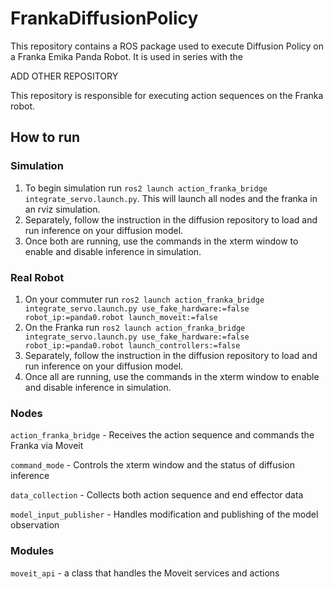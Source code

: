 # FrankaDiffusionPolicy
This repository contains a ROS package used to execute Diffusion Policy on a Franka Emika Panda Robot. It is used in series with the 

ADD OTHER REPOSITORY

This repository is responsible for executing action sequences on the Franka robot.

## How to run
### Simulation
1. To begin simulation run `ros2 launch action_franka_bridge integrate_servo.launch.py`. This will launch all nodes and the franka in an rviz simulation.
2. Separately, follow the instruction in the diffusion repository to load and run inference on your diffusion model.
3. Once both are running, use the commands in the xterm window to enable and disable inference in simulation.

### Real Robot
1. On your commuter run `ros2 launch action_franka_bridge integrate_servo.launch.py use_fake_hardware:=false robot_ip:=panda0.robot launch_moveit:=false`
2. On the Franka run `ros2 launch action_franka_bridge integrate_servo.launch.py use_fake_hardware:=false robot_ip:=panda0.robot launch_controllers:=false`
3. Separately, follow the instruction in the diffusion repository to load and run inference on your diffusion model.
4. Once all are running, use the commands in the xterm window to enable and disable inference in simulation.


### Nodes

`action_franka_bridge` - Receives the action sequence and commands the Franka via Moveit

`command_mode` - Controls the xterm window and the status of diffusion inference

`data_collection` - Collects both action sequence and end effector data

`model_input_publisher` - Handles modification and publishing of the model observation


### Modules

`moveit_api` - a class that handles the Moveit services and actions